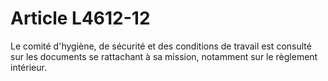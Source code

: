 # Article L4612-12

Le comité d'hygiène, de sécurité et des conditions de travail est consulté sur les documents se rattachant à sa mission, notamment sur le règlement intérieur.